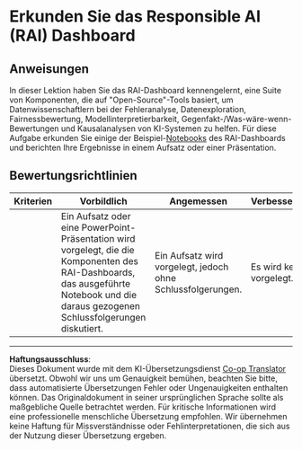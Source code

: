<!--
CO_OP_TRANSLATOR_METADATA:
{
  "original_hash": "91c6a180ef08e20cc15acfd2d6d6e164",
  "translation_date": "2025-09-03T21:49:52+00:00",
  "source_file": "9-Real-World/2-Debugging-ML-Models/assignment.md",
  "language_code": "de"
}
-->
# Erkunden Sie das Responsible AI (RAI) Dashboard

## Anweisungen

In dieser Lektion haben Sie das RAI-Dashboard kennengelernt, eine Suite von Komponenten, die auf "Open-Source"-Tools basiert, um Datenwissenschaftlern bei der Fehleranalyse, Datenexploration, Fairnessbewertung, Modellinterpretierbarkeit, Gegenfakt-/Was-wäre-wenn-Bewertungen und Kausalanalysen von KI-Systemen zu helfen. Für diese Aufgabe erkunden Sie einige der Beispiel-[Notebooks](https://github.com/Azure/RAI-vNext-Preview/tree/main/examples/notebooks) des RAI-Dashboards und berichten Ihre Ergebnisse in einem Aufsatz oder einer Präsentation.

## Bewertungsrichtlinien

| Kriterien | Vorbildlich | Angemessen | Verbesserungswürdig |
| --------- | ----------- | ---------- | -------------------- |
|           | Ein Aufsatz oder eine PowerPoint-Präsentation wird vorgelegt, die die Komponenten des RAI-Dashboards, das ausgeführte Notebook und die daraus gezogenen Schlussfolgerungen diskutiert. | Ein Aufsatz wird vorgelegt, jedoch ohne Schlussfolgerungen. | Es wird kein Aufsatz vorgelegt. |

---

**Haftungsausschluss**:  
Dieses Dokument wurde mit dem KI-Übersetzungsdienst [Co-op Translator](https://github.com/Azure/co-op-translator) übersetzt. Obwohl wir uns um Genauigkeit bemühen, beachten Sie bitte, dass automatisierte Übersetzungen Fehler oder Ungenauigkeiten enthalten können. Das Originaldokument in seiner ursprünglichen Sprache sollte als maßgebliche Quelle betrachtet werden. Für kritische Informationen wird eine professionelle menschliche Übersetzung empfohlen. Wir übernehmen keine Haftung für Missverständnisse oder Fehlinterpretationen, die sich aus der Nutzung dieser Übersetzung ergeben.